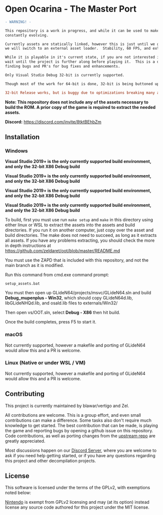# Open Ocarina - The Master Port

```diff
- WARNING! -

This repository is a work in progress, and while it can be used to make certain changes, it's still
constantly evolving.

Currently assets are statically linked, however this is just until we get the game sorted.  Once its stable,
we will switch to an external asset loader.  Stability, 60 FPS, and external asset loading are the top priorities.

While it is playable in it's current state, if you are not interested in contributing, then you should
wait until the project is further along before playing it.  This is a development branch.  We need help
finding bugs and PR's for bug fixes and enhancements.

Only Visual Studio Debug 32-bit is currently supported.

Though most of the work for 64-bit is done, 32-bit is being buttoned up first.

32-bit Release works, but is buggy due to optimizations breaking many assumptions.
```

**Note: This repository does not include any of the assets necessary to build the ROM. A prior copy of the game is required to extract the needed assets.**

**Discord:** <https://discord.com/invite/8tktBEhbZm>

## Installation

### Windows

**Visual Studio 2019+ is the only currently supported build environment, and only the 32-bit X86 Debug build**

**Visual Studio 2019+ is the only currently supported build environment, and only the 32-bit X86 Debug build**

**Visual Studio 2019+ is the only currently supported build environment, and only the 32-bit X86 Debug build**

**Visual Studio 2019+ is the only currently supported build environment, and only the 32-bit X86 Debug build**

To build, first you must use run ``make setup`` and ``make`` in this directory using either linux or WSL to extract the assets into the assets and build directories.
If you run it on another computer, just copy over the asset and build directories.  The make does not need to succeed, as long as it extracts all assets.
If you have any problems extracting, you should check the more in depth instructions at https://github.com/zeldaret/oot/blob/master/README.md

You must use the ZAPD that is included with this repository, and not the main branch as it is modified.

Run this command from cmd.exe command prompt:
```
setup_assets.bat
```

You must then open up GLideN64/projects/msvc/GLideN64.sln and build **Debug_mupenplus - Win32**, which should copy GLideN64d.lib, libGLideNHQd.lib, and osald.lib files to externals/Win32/

Then open vs/OOT.sln, select **Debug - X86** then hit build.

Once the build completes, press F5 to start it.

### macOS

Not currently supported, however a makefile and porting of GLideN64 would allow this and a PR is welcome.

### Linux (Native or under WSL / VM)

Not currently supported, however a makefile and porting of GLideN64 would allow this and a PR is welcome.



## Contributing

This project is currently maintained by blawar/vertigo and Zel.

All contributions are welcome. This is a group effort, and even small contributions can make a difference.
Some tasks also don't require much knowledge to get started.  The best contribution that can be made, is playing the game and reporting bugs by opening a github issue on this repository.  Code contributions, as well as porting changes from the [upstream repo](https://github.com/zeldaret/oot) are greatly appreciated.

Most discussions happen on our [Discord Server](https://discord.com/invite/8tktBEhbZm), where you are welcome to ask if you need help getting started, or if you have any questions regarding this project and other decompilation projects.

## License

This software is licensed under the terms of the GPLv2, with exemptions noted below:

[Nintendo](https://github.com/Nintendo) is exempt from GPLv2 licensing and may (at its option) instead license any source code authored for this project under the MIT license.

